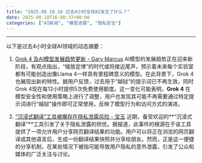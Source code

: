 ```yaml
---
title: "2025.08.10.16 过去4小时全球AI发生了什么？"
date: 2025-08-10T16:00:37+08:00
categories: ["AI新闻", "模型进展", "隐私安全"]
---
```


---

以下是过去4小时全球AI领域的动态摘要：

1.  [Grok 4 及AI模型发展趋势更新 - Gary Marcus](https://x.com/GaryMarcus/status/1954397188357779892)
    AI模型的发展趋势正在迎来新阶段，有观点指出，“缩放定律”的时代或将接近尾声，预示着未来每个实验室都有可能创造出像Llama 4一样具有里程碑意义的模型。在此背景下，Grok 4也展现出新的特性。据用户反馈，过去用于“越狱”的提示词已不再生效，同时Grok 4现在每12小时提供5次免费使用额度。这一变化可能表明，**Grok 4** 在模型安全性和使用策略上进行了调整，用户也发现其可能不再需要通过特定提示词进行“越狱”操作即可正常使用，反映了模型行为和访问方式的演进。

2.  [“沉浸式翻译”工具被曝存在隐私泄露风险 - 宝玉](https://x.com/dotey/status/1954392793935228972)
    近期，备受欢迎的**“沉浸式翻译”**工具引发了关于隐私泄露的担忧。据报道，此事件的根源在于该工具提供了一项允许用户分享网页翻译结果的功能。用户可以将正在浏览的网页翻译成其他语言后，生成一份翻译结果快照并分享给朋友。然而，正是这一便捷的分享机制，在某些情况下被指可能导致用户隐私的意外泄露，引发了公众和媒体的广泛关注与讨论。
